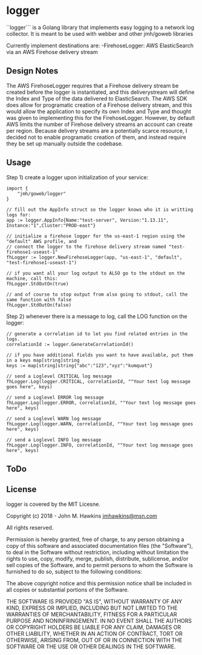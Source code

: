 logger
=========

``logger``` is a Golang library that implements easy logging to a network log collector. It is meant to be used with webber and other jmh/goweb libraries

Currently implement destinations are:
-FirehoseLogger:  AWS ElasticSearch via an AWS Firehose delivery stream



## Design Notes

The AWS FirehoseLogger requires that a Firehose delivery stream be created before the logger is instantiated, and this deliverystream will define the Index and Type of the data delivered to ElasticSearch.  The AWS SDK does allow for programatic creation of a Firehose delivery stream, and this would allow the application to specify its own Index and Type and thought was given to implementing this for the FirehoseLogger.  However, by default AWS limits the number of Firehose delivery streams an account can create per region.  Because delivery streams are a potentially scarce resource, I decided not to enable programatic creation of them, and instead require they be set up manually outside the codebase.


## Usage

Step 1) create a logger upon initialization of your service:

    import {
        "jmh/goweb/logger"
    }

    // fill out the AppInfo struct so the logger knows who it is writting logs for:
	app := logger.AppInfo{Name:"test-server", Version:"1.13.11", Instance:"1",Cluster:"PROD-east"}

    // initialize a firehose logger for the us-east-1 region using the "default" AWS profile, and 
    // connect the logger to the firehose delivery stream named "test-firehose1-useast-1"
	fhLogger := logger.NewFirehoseLogger(app, "us-east-1", "default", "test-firehose1-useast-1")

    // if you want all your log output to ALSO go to the stdout on the machine, call this:
    fhLogger.StdOutOn(true)

    // and of course to stop output from also going to stdout, call the same function with false
    fhLogger.StdOutOn(false)


Step 2) whenever there is a message to log, call the LOG function on the logger:

    // generate a correlation id to let you find related entries in the logs.  
   	correlationId := logger.GenerateCorrelationId()

    // if you have additional fields you want to have available, put them in a keys map[string]string
    keys := map[string]string{"abc":"123","xyz":"kumquot"}

    // send a Loglevel CRITICAL log message
    fhLogger.Log(logger.CRITICAL, correlationId, ""Your text log message goes here", keys)

    // send a Loglevel ERROR log message
    fhLogger.Log(logger.ERROR, correlationId, ""Your text log message goes here", keys)

    // send a Loglevel WARN log message
    fhLogger.Log(logger.WARN, correlationId, ""Your text log message goes here", keys)

    // send a Loglevel INFO log message
    fhLogger.Log(logger.INFO, correlationId, ""Your text log message goes here", keys)


## ToDo


## License

logger is covered by the MIT Licesne.  

Copyright (c) 2018 - John M. Hawkins <jmhawkins@msn.com>

All rights reserved.

Permission is hereby granted, free of charge, to any person obtaining a copy of this software and 
associated documentation files (the "Software"), to deal in the Software without restriction, 
including without limitation the rights to use, copy, modify, merge, publish, distribute, sublicense, 
and/or sell copies of the Software, and to permit persons to whom the Software is furnished to do so, 
subject to the following conditions:

The above copyright notice and this permission notice shall be included in all copies or substantial 
portions of the Software.

THE SOFTWARE IS PROVIDED "AS IS", WITHOUT WARRANTY OF ANY KIND, EXPRESS OR IMPLIED, INCLUDING BUT
NOT LIMITED TO THE WARRANTIES OF MERCHANTABILITY, FITNESS FOR A PARTICULAR PURPOSE AND NONINFRINGEMENT.
IN NO EVENT SHALL THE AUTHORS OR COPYRIGHT HOLDERS BE LIABLE FOR ANY CLAIM, DAMAGES OR OTHER LIABILITY,
WHETHER IN AN ACTION OF CONTRACT, TORT OR OTHERWISE, ARISING FROM, OUT OF OR IN CONNECTION WITH THE
SOFTWARE OR THE USE OR OTHER DEALINGS IN THE SOFTWARE.



